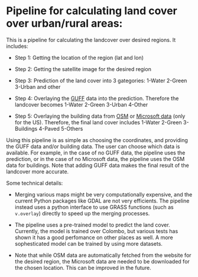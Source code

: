 # Pipeline for calculating land cover over urban/rural areas:
This is a pipeline for calculating the landcover over desired regions. It includes:

- Step 1: Getting the location of the region (lat and lon)

- Step 2: Getting the satellite image for the desired region

- Step 3: Prediction of the land cover into 3 gategories: 1-Water 2-Green 3-Urban and other

- Step 4: Overlaying the [GUFF](https://www.dlr.de/eoc/en/desktopdefault.aspx/tabid-9628/16557_read-40454/) data into the prediction. Therefore the landcover becomes 1-Water 2-Green 3-Urban 4-Other

- Step 5: Overlaying the building data from [OSM](https://osmbuildings.org/) or [Microsoft data](https://github.com/microsoft/USBuildingFootprints) (only for the US). Therefore, the final land cover includes 1-Water 2-Green 3-Buildings 4-Paved 5-Others

Using this pipeline is as simple as choosing the coordinates, and providing the GUFF data and/or building data. The user can choose which data is available. For example, in the case of no GUFF data, the pipeline uses the prediction, or in the case of no Microsoft data, the pipeline uses the OSM data for buildings. Note that adding GUFF data makes the final result of the landcover more accurate.

Some technical details:

- Merging various maps might be very computationally expensive, and the current Python packages like GDAL are not very efficients. The pipeline instead uses a python interface to use GRASS functions (such as `v.overlay`) directly to speed up the merging processes. 

- The pipeline uses a pre-trained model to predict the land cover. Currently, the model is trained over Colombo, but various tests has shown it has a good perfomance on other places as well. A more sophesticated model can be trained by using more datasets.

- Note that while OSM data are automatically fetched from the website for the desired region, the Microsoft data are needed to be downloaded for the chosen location. This can be improved in the future.
